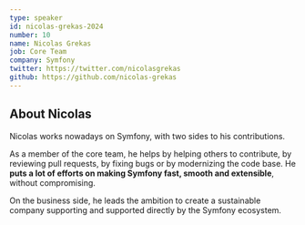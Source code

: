 ```yaml
---
type: speaker
id: nicolas-grekas-2024
number: 10
name: Nicolas Grekas
job: Core Team
company: Symfony
twitter: https://twitter.com/nicolasgrekas
github: https://github.com/nicolas-grekas
---
```


## About Nicolas

Nicolas works nowadays on Symfony, with two sides to his contributions.

As a member of the core team, he helps by helping others to contribute, by reviewing pull requests, by fixing bugs or by modernizing the code base. He **puts a lot of efforts on making Symfony fast, smooth and extensible**, without compromising.

On the business side, he leads the ambition to create a sustainable company supporting and supported directly by the Symfony ecosystem.
